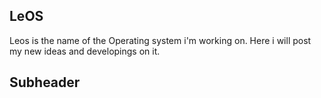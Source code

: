 ## LeOS 
Leos is the name of the Operating system i'm working on.
Here i will post my new ideas and developings on it.

## Subheader
